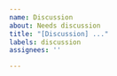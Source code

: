 ```yaml
---
name: Discussion
about: Needs discussion
title: "[Discussion] ..."
labels: discussion
assignees: ''

---
```


<!-- Add what needs to be discussed, and more here -->
